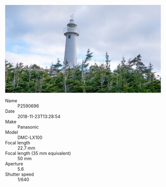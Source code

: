 [![P2590696](/photos/hd/P2590696.jpg)](/photos/full/P2590696.jpg?raw=true)

<dl>
  <dt>Name</dt>
  <dd>P2590696</dd>
  <dt>Date</dt>
  <dd>2018-11-23T13:28:54</dd>
  <dt>Make</dt>
  <dd>Panasonic</dd>
  <dt>Model</dt>
  <dd>DMC-LX100</dd>
  <dt>Focal length</dt>
  <dd>22.7 mm</dd>
  <dt>Focal length (35 mm equivalent)</dt>
  <dd>50 mm</dd>
  <dt>Aperture</dt>
  <dd>5.6</dd>
  <dt>Shutter speed</dt>
  <dd>1/640</dd>
</dl>
